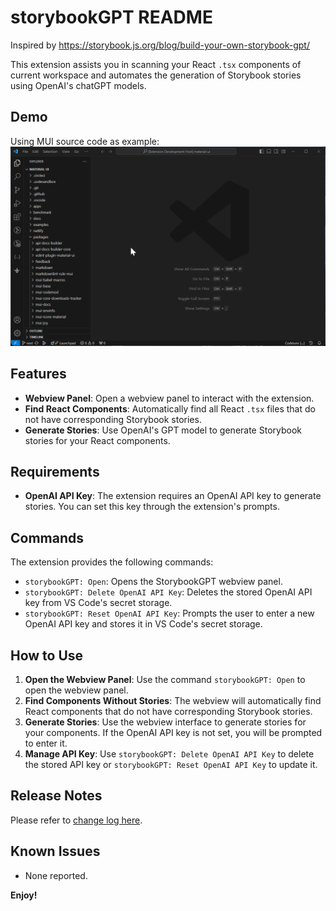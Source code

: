 # storybookGPT README

Inspired by https://storybook.js.org/blog/build-your-own-storybook-gpt/

This extension assists you in scanning your React `.tsx` components of current workspace and automates the generation of Storybook stories using OpenAI's chatGPT models.

## Demo

Using MUI source code as example:
![Demo](demo/demo.gif)

## Features

- **Webview Panel**: Open a webview panel to interact with the extension.
- **Find React Components**: Automatically find all React `.tsx` files that do not have corresponding Storybook stories.
- **Generate Stories**: Use OpenAI's GPT model to generate Storybook stories for your React components.

## Requirements

- **OpenAI API Key**: The extension requires an OpenAI API key to generate stories. You can set this key through the extension's prompts.

## Commands

The extension provides the following commands:

- `storybookGPT: Open`: Opens the StorybookGPT webview panel.
- `storybookGPT: Delete OpenAI API Key`: Deletes the stored OpenAI API key from VS Code's secret storage.
- `storybookGPT: Reset OpenAI API Key`: Prompts the user to enter a new OpenAI API key and stores it in VS Code's secret storage.

## How to Use

1. **Open the Webview Panel**: Use the command `storybookGPT: Open` to open the webview panel.
2. **Find Components Without Stories**: The webview will automatically find React components that do not have corresponding Storybook stories.
3. **Generate Stories**: Use the webview interface to generate stories for your components. If the OpenAI API key is not set, you will be prompted to enter it.
4. **Manage API Key**: Use `storybookGPT: Delete OpenAI API Key` to delete the stored API key or `storybookGPT: Reset OpenAI API Key` to update it.

## Release Notes

Please refer to [change log here](https://github.com/DataOceanNemo/vscode-extension-storybookGPT/blob/master/CHANGELOG.md).

## Known Issues

- None reported.

**Enjoy!**
